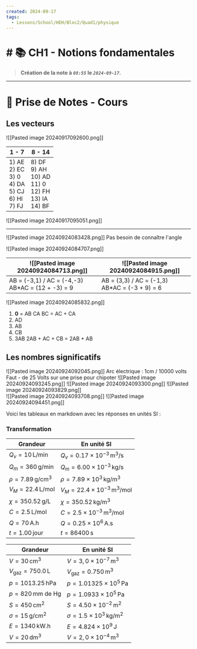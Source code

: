 ```yaml
---
created: 2024-09-17
tags:
  - Lessons/School/HEH/Bloc2/Quad1/physique
---
```


# # 📚  CH1 - Notions fondamentales

> **Création de la note à *`08:55`* le *`2024-09-17`.***
---

# 📝 Prise de Notes - Cours

## Les vecteurs
![[Pasted image 20240917092600.png]]



| 1 - 7                                                      | 8 - 14                                                          |
| ---------------------------------------------------------- | --------------------------------------------------------------- |
| 1) AE<br>2) EC<br>3) 0<br>4) DA<br>5) CJ<br>6) HI<br>7) FJ | 8) DF<br>9) AH<br>10) AD<br>11) 0<br>12) FH<br>13) IA<br>14) BF |
![[Pasted image 20240917095051.png]]

---

![[Pasted image 20240924083428.png]] 
Pas besoin de connaître l'angle

![[Pasted image 20240924084707.png]]

| ![[Pasted image 20240924084713.png]]                  | ![[Pasted image 20240924084915.png]]               |
| ----------------------------------------------------- | -------------------------------------------------- |
| AB = (-3,1) / AC = (-4,-3) <br>AB\*AC = (12 + -3) = 9 | AB = (3,3) / AC = (-1,3) <br>AB\*AC = (-3 + 9) = 6 |
![[Pasted image 20240924085832.png]] 
1) **0** = AB CA BC = AC + CA
2) AD 
3) AB
4) CB
5) 3AB 2AB + AC + CB = 2AB + AB
## Les nombres significatifs
![[Pasted image 20240924092045.png]] 
Arc électrique : 1cm / 10000 volts
Faut - de 25 Volts sur une prise pour chipoter
![[Pasted image 20240924093245.png]] 
![[Pasted image 20240924093300.png]] 
![[Pasted image 20240924093829.png]]  
![[Pasted image 20240924093708.png]] 
![[Pasted image 20240924094451.png]] 

Voici les tableaux en markdown avec les réponses en unités SI :

### Transformation

| Grandeur                       | En unité SI                                          |
| ------------------------------ | ---------------------------------------------------- |
| $Q_v = 10 \, \text{L/min}$     | $Q_v = 0.17 \times 10^{-3} \, \text{m}^3/\text{s}$   |
| $Q_m = 360 \, \text{g/min}$    | $Q_m = 6.00 \times 10^{-3} \, \text{kg/s}$           |
| $\rho = 7.89 \, \text{g/cm}^3$ | $\rho = 7.89 \times 10^3 \, \text{kg/m}^3$           |
| $V_M = 22.4 \, \text{L/mol}$   | $V_M = 22.4 \times 10^{-3} \, \text{m}^3/\text{mol}$ |
| $\chi = 350.52 \, \text{g/L}$  | $\chi = 350.52 \, \text{kg/m}^3$                     |
| $C = 2.5 \, \text{L/mol}$      | $C = 2.5 \times 10^{-3} \, \text{m}^3/\text{mol}$    |
| $Q = 70 \, \text{A.h}$         | $Q = 0.25 \times 10^6 \, \text{A.s}$                 |
| $t = 1.00 \, \text{jour}$      | $t = 86400 \, \text{s}$                              |

| Grandeur                             | En unité SI                                 |
| ------------------------------------ | ------------------------------------------- |
| $V = 30 \, \text{cm}^3$              | $V = 3,0 \times 10^{-7} \, \text{m}^3$      |
| $V_{\text{gaz}} = 750.0 \, \text{L}$ | $V_{\text{gaz}} = 0.750 \, \text{m}^3$      |
| $p = 1013.25 \, \text{hPa}$          | $p = 1.01325 \times 10^5 \, \text{Pa}$      |
| $p = 820 \, \text{mm de Hg}$         | $p = 1.0933 \times 10^5 \, \text{Pa}$       |
| $S = 450 \, \text{cm}^2$             | $S = 4.50 \times 10^{-2} \, \text{m}^2$     |
| $\sigma = 15 \, \text{g/cm}^2$       | $\sigma = 1.5 \times 10^3 \, \text{kg/m}^2$ |
| $E = 1340 \, \text{kW.h}$            | $E = 4.824 \times 10^9 \, \text{J}$         |
| $V = 20 \, \text{dm}^3$              | $V = 2,0 \times 10^{-4} \, \text{m}^3$      |
